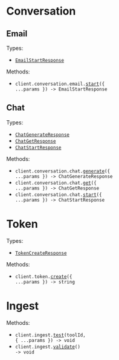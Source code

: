 # Conversation

## Email

Types:

- <code><a href="./src/resources/conversation/email.ts">EmailStartResponse</a></code>

Methods:

- <code title="post /conversation/email/create">client.conversation.email.<a href="./src/resources/conversation/email.ts">start</a>({ ...params }) -> EmailStartResponse</code>

## Chat

Types:

- <code><a href="./src/resources/conversation/chat.ts">ChatGenerateResponse</a></code>
- <code><a href="./src/resources/conversation/chat.ts">ChatGetResponse</a></code>
- <code><a href="./src/resources/conversation/chat.ts">ChatStartResponse</a></code>

Methods:

- <code title="post /conversation/chat/message">client.conversation.chat.<a href="./src/resources/conversation/chat.ts">generate</a>({ ...params }) -> ChatGenerateResponse</code>
- <code title="get /conversation/chat/message">client.conversation.chat.<a href="./src/resources/conversation/chat.ts">get</a>({ ...params }) -> ChatGetResponse</code>
- <code title="post /conversation/chat/create">client.conversation.chat.<a href="./src/resources/conversation/chat.ts">start</a>({ ...params }) -> ChatStartResponse</code>

# Token

Types:

- <code><a href="./src/resources/token.ts">TokenCreateResponse</a></code>

Methods:

- <code title="post /ingest/token">client.token.<a href="./src/resources/token.ts">create</a>({ ...params }) -> string</code>

# Ingest

Methods:

- <code title="post /ingest/test/{toolId}">client.ingest.<a href="./src/resources/ingest.ts">test</a>(toolId, { ...params }) -> void</code>
- <code title="post /ingest/validate">client.ingest.<a href="./src/resources/ingest.ts">validate</a>() -> void</code>
